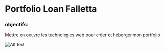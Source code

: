 # Portfolio Loan Falletta

### objectifs:

Mettre en oeuvre les technologies web pour créer et héberger mon portfolio

![Alt text](relative%20path/to/NetBeans_Logo.png?raw=true "Title")
